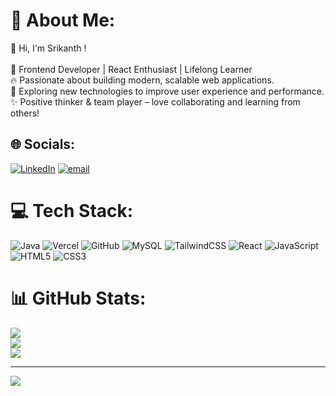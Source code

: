 # 💫 About Me:
👋 Hi, I'm Srikanth !<br><br>🚀 Frontend Developer | React Enthusiast | Lifelong Learner<br> 🔥 Passionate about building modern, scalable web applications.<br>🚀 Exploring new technologies to improve user experience and performance.<br>✨ Positive thinker & team player – love collaborating and learning from others!<br>


## 🌐 Socials:
[![LinkedIn](https://img.shields.io/badge/LinkedIn-%230077B5.svg?logo=linkedin&logoColor=white)](https://linkedin.com/in/velmurugan-m-33351426a) [![email](https://img.shields.io/badge/Email-D14836?logo=gmail&logoColor=white)](mailto:mvelmurugan2192@gmail.com) 

# 💻 Tech Stack:
![Java](https://img.shields.io/badge/java-%23ED8B00.svg?style=for-the-badge&logo=openjdk&logoColor=white) ![Vercel](https://img.shields.io/badge/vercel-%23000000.svg?style=for-the-badge&logo=vercel&logoColor=white) ![GitHub](https://img.shields.io/badge/github-%23121011.svg?style=for-the-badge&logo=github&logoColor=white) ![MySQL](https://img.shields.io/badge/mysql-4479A1.svg?style=for-the-badge&logo=mysql&logoColor=white) ![TailwindCSS](https://img.shields.io/badge/tailwindcss-%2338B2AC.svg?style=for-the-badge&logo=tailwind-css&logoColor=white) ![React](https://img.shields.io/badge/react-%2320232a.svg?style=for-the-badge&logo=react&logoColor=%2361DAFB) ![JavaScript](https://img.shields.io/badge/javascript-%23323330.svg?style=for-the-badge&logo=javascript&logoColor=%23F7DF1E) ![HTML5](https://img.shields.io/badge/html5-%23E34F26.svg?style=for-the-badge&logo=html5&logoColor=white) ![CSS3](https://img.shields.io/badge/css3-%231572B6.svg?style=for-the-badge&logo=css3&logoColor=white)
# 📊 GitHub Stats:
![](https://github-readme-stats.vercel.app/api?username=Velmurugan-12&theme=dark&hide_border=false&include_all_commits=false&count_private=false)<br/>
![](https://nirzak-streak-stats.vercel.app/?user=Velmurugan-12&theme=dark&hide_border=false)<br/>
![](https://github-readme-stats.vercel.app/api/top-langs/?username=Velmurugan-12&theme=dark&hide_border=false&include_all_commits=false&count_private=false&layout=compact)

---
[![](https://visitcount.itsvg.in/api?id=Velmurugan-12&icon=0&color=0)](https://visitcount.itsvg.in)

<!-- Proudly created with GPRM ( https://gprm.itsvg.in ) -->
